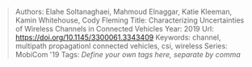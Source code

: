 > Authors: Elahe Soltanaghaei, Mahmoud Elnaggar, Katie Kleeman, Kamin Whitehouse, Cody Fleming
> Title: Characterizing Uncertainties of Wireless Channels in Connected Vehicles
> Year: 2019
> Url: https://doi.org/10.1145/3300061.3343409
> Keywords: channel, multipath propagationl connected vehicles, csi, wireless
> Series: MobiCom '19
> Tags: *Define your own tags here, separate by comma*